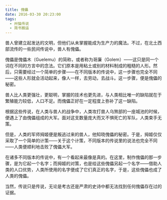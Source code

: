 ```yaml
---
title: 傀儡
date: 2016-03-30 20:23:00
tags:
  - 卅猫传说
  - 简书搬运
---
```


兽人曾建立起发达的文明，但他们从未掌握能成为生产力的魔法。不过，在北土西部流传的一些民间传说中，兽人有傀儡。

傀儡是傀儡木（Guelemu）的简称，或者称为哥廉（Golem）——这只是同一个词在不同的方言中的念法。它们原本是用粘土或别的材料制成的粗糙的人形。然后，只需要经过一个简单的步骤——在不同版本的传说中，这一步骤也完全不同——这些人形就会活动起来，像人一样，去劳动，去战斗。这一步骤，便是傀儡的秘密。

兽人比人类更强壮，更聪明，掌握的技术也更先进，与人类相比唯一的缺陷就在于繁殖能力较低，人口不足。而傀儡正好在一定程度上弥补了这一缺陷。

根据这些传说，在人类与兽人的战争中，人类攻打兽人乌煞部的一座城池的时候，便遇上了由傀儡组成的大军。面对这支数量庞大而又不惧死亡的军队，人类束手无策。

但是，人类的军师拇姬便是叛逃过来的兽人，他知晓傀儡的秘密。于是，拇姬仅仅采取了一个简单的计策——关于这个计策，不同版本的传说里的说法也完全不同——人类便顺利地击败了傀儡大军。

在诸多不同版本的传说中，有一个看起来最像是真的。在这里，制作傀儡的那一步骤，是为它起一个名字；而拇姬的对策，也是给这些傀儡另起一个名字——借助人类的人口优势，人类所使用的名字便成了它们真正的名字，于是，这些傀儡也成了人类的傀儡。

当然，传说只是传说，无论是考古还是严肃的史诗中都无法找到任何傀儡存在过的证据。
